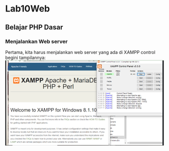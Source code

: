 # Lab10Web
## Belajar PHP Dasar

### Menjalankan Web server
Pertama, kita harus menjalankan web server yang ada di XAMPP control begini tampilannya:
![img](SS/capture1.png)
